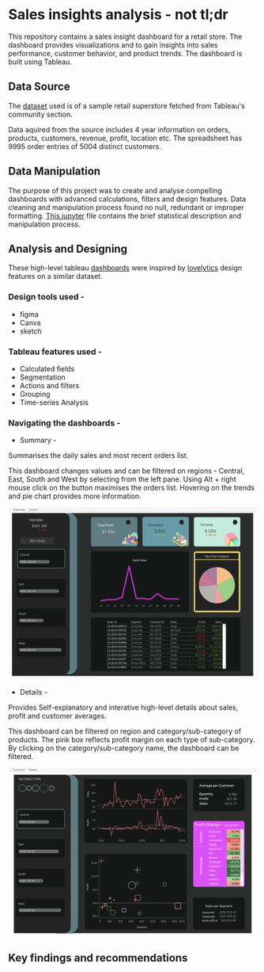 # Sales insights analysis - not tl;dr 

This repository contains a sales insight dashboard for a retail store. The dashboard provides visualizations and to gain insights into sales performance, customer behavior, and product trends. The dashboard is built using Tableau. 

## Data Source

The [dataset](https://community.tableau.com/s/question/0D54T00000CWeX8SAL/sample-superstore-sales-excelxls) used is of a sample retail superstore fetched from Tableau's community section.

Data aquired from the source includes 4 year information on orders, products, customers, revenue, profit, location etc. The spreadsheet has 9995 order entries of 5004 distinct customers. 

## Data Manipulation

The purpose of this project was to create and analyse compelling dashboards with advanced calculations, filters and design features. Data cleaning and manipulation process found no null, redundant or improper formatting. [This jupyter](Untitled.ipynb) file contains the brief statistical description and manipulation process.

## Analysis and Designing

These high-level tableau [dashboards](https://public.tableau.com/app/profile/suryansh.jamwal/viz/SalesinsightsDashboard/Dashboard1) were inspired by [lovelytics](https://www.youtube.com/watch?v=nkIy3ruOmZw) design features on a similar dataset. 

### Design tools used - 

* figma
* Canva
* sketch

### Tableau features used - 

* Calculated fields
* Segmentation
* Actions and filters
* Grouping
* Time-series Analysis

### Navigating the dashboards - 

* Summary - 

Summarises the daily sales and most recent orders list.

This dashboard changes values and can be filtered on regions - Central, East, South and West by selecting from the left pane. Using Alt + right mouse click on the button maximises the orders list. Hovering on the trends and pie chart provides more information.

<p align="center">
  <img src="graphics/Dash1.png">
</p>

* Details - 

Provides Self-explanatory and interative high-level details about sales, profit and customer averages.

This dashboard can be filtered on region and category/sub-category of products. The pink box reflects profit margin on each type of sub-category. By clicking on the category/sub-category name, the dashboard can be filtered.

<p align="center">
  <img src="graphics/Dash2.png">
</p>

## Key findings and recommendations






